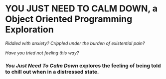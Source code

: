 # YOU JUST NEED TO CALM DOWN, a Object Oriented Programming Exploration 

*Riddled with anxiety? Crippled under the burden of existential pain?*

*Have you tried not feeling this way?*

### *You Just Need To Calm Down* explores the feeling of being told to chill out when in a distressed state. 